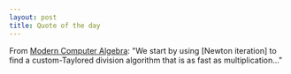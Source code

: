```yaml
---
layout: post
title: Quote of the day
---
```


From [Modern Computer Algebra](http://amzn.com/B00CMNTKZ4):
"We start by using [Newton iteration] to find a custom-Taylored division
algorithm that is as fast as multiplication..."

